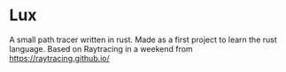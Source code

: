 # Lux
A small path tracer written in rust. Made as a first project to learn the rust language. Based on Raytracing in a weekend from <a> https://raytracing.github.io/ </a>